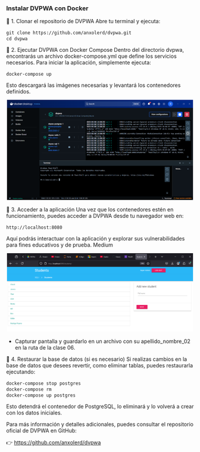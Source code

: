 ### Instalar DVPWA con Docker

🔹 1. Clonar el repositorio de DVPWA
Abre tu terminal y ejecuta:

```
git clone https://github.com/anxolerd/dvpwa.git
cd dvpwa
```

🔹 2. Ejecutar DVPWA con Docker Compose
Dentro del directorio dvpwa, encontrarás un archivo docker-compose.yml que define los servicios necesarios. Para iniciar la aplicación, simplemente ejecuta:

```
docker-compose up
```
Esto descargará las imágenes necesarias y levantará los contenedores definidos.


<p align="center">
<img src="img/lab03a_02.png" width="500">
</p>


🔹 3. Acceder a la aplicación
Una vez que los contenedores estén en funcionamiento, puedes acceder a DVPWA desde tu navegador web en:

```
http://localhost:8080
```

Aquí podrás interactuar con la aplicación y explorar sus vulnerabilidades para fines educativos y de prueba.
Medium


<p align="center">
<img src="img/lab03a_01.png" width="500">
</p>

 - Capturar pantalla y guardarlo en un archivo con su apellido_nombre_02 en la ruta de la clase 06.

🔹 4. Restaurar la base de datos (si es necesario)
Si realizas cambios en la base de datos que desees revertir, como eliminar tablas, puedes restaurarla ejecutando:

```
docker-compose stop postgres
docker-compose rm
docker-compose up postgres
```
Esto detendrá el contenedor de PostgreSQL, lo eliminará y lo volverá a crear con los datos iniciales.

Para más información y detalles adicionales, puedes consultar el repositorio oficial de DVPWA en GitHub:

👉 https://github.com/anxolerd/dvpwa